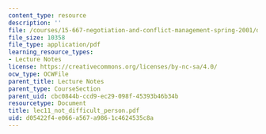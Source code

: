 ```yaml
---
content_type: resource
description: ''
file: /courses/15-667-negotiation-and-conflict-management-spring-2001/d05422f4e066a567a9861c4624535c8a_lec11_not_difficult_person.pdf
file_size: 10358
file_type: application/pdf
learning_resource_types:
- Lecture Notes
license: https://creativecommons.org/licenses/by-nc-sa/4.0/
ocw_type: OCWFile
parent_title: Lecture Notes
parent_type: CourseSection
parent_uid: cbc0844b-ccd9-ec29-098f-45393b46b34b
resourcetype: Document
title: lec11_not_difficult_person.pdf
uid: d05422f4-e066-a567-a986-1c4624535c8a
---
```

